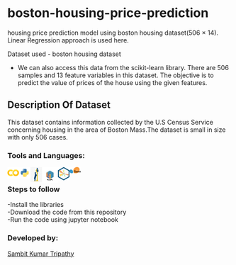 # boston-housing-price-prediction
housing price prediction model using boston housing dataset(506  × 14).
Linear Regression approach is used here.

Dataset used - boston housing dataset

* We can also access this data from the scikit-learn library. There are 506 samples and 13 feature variables in this dataset. The objective is to predict the value of prices of the house using the given features. 

## Description Of Dataset
This dataset contains information collected by the U.S Census Service concerning housing in the area of Boston Mass.The dataset is small in size with only 506 cases.

### Tools and Languages:
<img align="left" alt="Google Colab" width="26px" src="colab.png" />
<img align="left" alt="Python" width="26px" src="python.png" />
<img align="left" alt="pandas" width="26px" height="34px" src="pandas.png" />
<img align="left" alt="numpy" width="36px" src="numpy.png" />
<img align="left" alt="matplotlib" width="26px" src="matplotlib.png" />
<img align="left" alt="Scikit_learn" width="26px" src="Scikit_learn.png" />
<br>

### Steps to follow
-Install the libraries<br>
-Download the code from this repository<br>
-Run the code using jupyter notebook<br>

### Developed by:
<a href="https://github.com/sambit221">Sambit Kumar Tripathy</a>